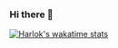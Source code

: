 ### Hi there 👋

<!--START_SECTION:waka-->
<!--END_SECTION:waka-->


[![Harlok's wakatime stats](https://github-readme-stats.vercel.app/api/wakatime?username=sh777)](https://github.com/anuraghazra/github-readme-stats)
